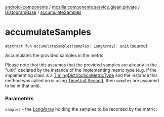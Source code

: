 [android-components](../../index.md) / [mozilla.components.service.glean.private](../index.md) / [HistogramBase](index.md) / [accumulateSamples](./accumulate-samples.md)

# accumulateSamples

`abstract fun accumulateSamples(samples: `[`LongArray`](https://kotlinlang.org/api/latest/jvm/stdlib/kotlin/-long-array/index.html)`): `[`Unit`](https://kotlinlang.org/api/latest/jvm/stdlib/kotlin/-unit/index.html) [(source)](https://github.com/mozilla-mobile/android-components/blob/master/components/service/glean/src/main/java/mozilla/components/service/glean/private/HistogramBase.kt#L23)

Accumulates the provided samples in the metric.

Please note that this assumes that the provided samples are already in the
"unit" declared by the instance of the implementing metric type (e.g. if the
implementing class is a [TimingDistributionMetricType](../-timing-distribution-metric-type/index.md) and the instance this
method was called on is using [TimeUnit.Second](../-time-unit/-second.md), then `samples` are assumed
to be in that unit).

### Parameters

`samples` - the [LongArray](https://kotlinlang.org/api/latest/jvm/stdlib/kotlin/-long-array/index.html) holding the samples to be recorded by the metric.